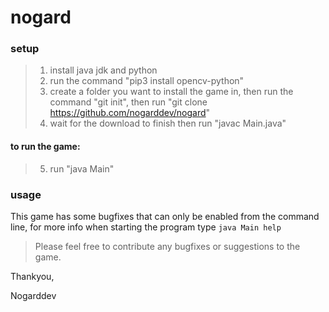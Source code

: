 # nogard
### setup
> 1) install java jdk and python
> 2) run the command "pip3 install opencv-python"
> 3) create a folder you want to install the game in, then run the command "git init", then run "git clone https://github.com/nogarddev/nogard"
> 4) wait for the download to finish then run "javac Main.java"
#### to run the game:
> 5) run "java Main"
### usage
This game has some bugfixes that can only be enabled from the command line, for more info when starting the program type `java Main help`

> Please feel free to contribute any bugfixes or suggestions to the game.

Thankyou,

Nogarddev

